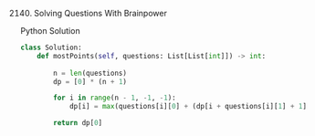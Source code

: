 2140. Solving Questions With Brainpower

Python Solution
```python
class Solution:
    def mostPoints(self, questions: List[List[int]]) -> int:
        
        n = len(questions)
        dp = [0] * (n + 1)

        for i in range(n - 1, -1, -1):
            dp[i] = max(questions[i][0] + (dp[i + questions[i][1] + 1] if questions[i][1] + i + 1 < n else 0), dp[i + 1])

        return dp[0]
```
